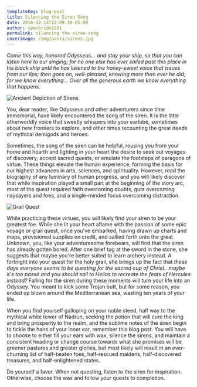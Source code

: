 ```yaml
---
templateKey: blog-post
title: Silencing the Siren Song
date: 2016-12-14T22:09:30-05:00
author: spmcbride1201
permalink: silencing-the-siren-song
coverimage: /img/posts/sirens.jpg
---
```


*Come this way, honored Odysseus... and stay your ship, so that you can listen here to our singing; for no one else has ever sailed past this place in his black ship until he has listened to the honey-sweet voice that issues from our lips; then goes on, well-pleased, knowing more than ever he did; for we know everything... Over all the generous earth we know everything that happens.*

![Ancient Depiction of Sirens](/img/posts/sirens.jpg)

You, dear reader, like Odysseus and other adventurers since time immemorial, have likely encountered the song of the siren. It is the little otherworldly voice that sweetly whispers into your earlobe, sometimes about new frontiers to explore, and other times recounting the great deeds of mythical demigods and heroes.

Sometimes, the song of the siren can be helpful, rousing you from your home and hearth and lighting in your heart the desire to seek out voyages of discovery, accept sacred quests, or emulate the footsteps of paragons of virtue. These things elevate the human experience, forming the basis for our highest advances in arts, sciences, and spirituality. However, read the biography of any luminary of human progress, and you will likely discover that while inspiration played a small part at the beginning of the story arc, most of the quest required faith overcoming doubts, guts overcoming naysayers and foes, and a single-minded focus overcoming distraction.

![Grail Quest](/img/posts/grail.jpg)

While practicing these virtues, you will likely find your siren to be your greatest foe. While she lit your heart aflame with the passion of some epic voyage or grail quest, once you've embarked, having drawn up charts and maps, provisioned supplies on credit, and sallied forth unto the great Unknown, you, like your adventuresome forebears, will find that the siren has already gotten bored. After one brief tug at the sword in the stone, she suggests that maybe you're better suited to learn archery instead. A fortnight into your quest for the holy grail, she brings up the fact that *these days everyone seems to be questing for the sacred cup of Christ.. maybe it's too passé and you should sail to Hellas to recreate the feats of Hercules instead?* Falling for the siren during these moments will turn your life into an Odyssey. You meant to kick some Trojan butt, but for some reason, you ended up blown around the Mediterranean sea, wasting ten years of your life.

When you find yourself galloping on your noble steed, half way to the mythical white tower of Nadrun, seeking the potion that will cure the king and bring prosperity to the realm, and the sublime notes of the siren begin to tickle the hairs of your inner ear, remember this blog post. You will have to choose to either fill your ears with wax, silence the sirens, and maintain a consistent heading or change course towards what she promises will be greener pastures and greater glories, but most likely will result in an ever-churning list of half-beaten foes, half-rescued maidens, half-discovered treasures, and half-enlightened states.

Do yourself a favor. When not questing, listen to the siren for inspiration. Otherwise, choose the wax and follow your quests to completion.